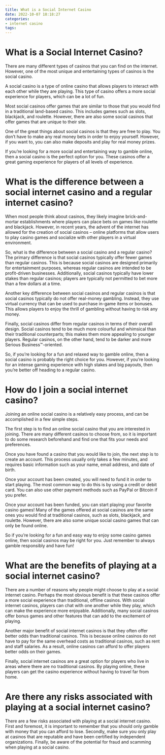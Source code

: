 ```yaml
---
title: What is a Social Internet Casino
date: 2022-10-07 18:18:27
categories:
- internet casino
tags:
---
```



#  What is a Social Internet Casino?

There are many different types of casinos that you can find on the internet. However, one of the most unique and entertaining types of casinos is the social casino.

A social casino is a type of online casino that allows players to interact with each other while they are playing. This type of casino offers a more social experience for players, which can be a lot of fun.

Most social casinos offer games that are similar to those that you would find in a traditional land-based casino. This includes games such as slots, blackjack, and roulette. However, there are also some social casinos that offer games that are unique to their site.

One of the great things about social casinos is that they are free to play. You don’t have to make any real money bets in order to enjoy yourself. However, if you want to, you can also make deposits and play for real money prizes.

If you’re looking for a more social and entertaining way to gamble online, then a social casino is the perfect option for you. These casinos offer a great gaming experience for players of all levels of experience.

#  What is the difference between a social internet casino and a regular internet casino?

When most people think about casinos, they likely imagine brick-and-mortar establishments where players can place bets on games like roulette and blackjack. However, in recent years, the advent of the internet has allowed for the creation of social casinos – online platforms that allow users to play casino games and socialize with other players in a virtual environment.

So, what is the difference between a social casino and a regular casino? The primary difference is that social casinos typically offer fewer games than regular casinos. This is because social casinos are designed primarily for entertainment purposes, whereas regular casinos are intended to be profit-driven businesses. Additionally, social casinos typically have lower stakes than regular casinos; players are typically not permitted to bet more than a few dollars at a time.

Another key difference between social casinos and regular casinos is that social casinos typically do not offer real-money gambling. Instead, they use virtual currency that can be used to purchase in-game items or bonuses. This allows players to enjoy the thrill of gambling without having to risk any money.

Finally, social casinos differ from regular casinos in terms of their overall design. Social casinos tend to be much more colourful and whimsical than their traditional counterparts; this makes them more appealing to younger players. Regular casinos, on the other hand, tend to be darker and more Serious Business™-oriented.

So, if you’re looking for a fun and relaxed way to gamble online, then a social casino is probably the right choice for you. However, if you’re looking for an intense gaming experience with high stakes and big payouts, then you’re better off heading to a regular casino.

#  How do I join a social internet casino?

Joining an online social casino is a relatively easy process, and can be accomplished in a few simple steps.

The first step is to find an online social casino that you are interested in joining. There are many different casinos to choose from, so it is important to do some research beforehand and find one that fits your needs and preferences.

Once you have found a casino that you would like to join, the next step is to create an account. This process usually only takes a few minutes, and requires basic information such as your name, email address, and date of birth.

Once your account has been created, you will need to fund it in order to start playing. The most common way to do this is by using a credit or debit card. You can also use other payment methods such as PayPal or Bitcoin if you prefer.

Once your account has been funded, you can start playing your favorite casino games! Many of the games offered at social casinos are the same ones you would find at traditional casinos, such as slots, blackjack, and roulette. However, there are also some unique social casino games that can only be found online.

So if you’re looking for a fun and easy way to enjoy some casino games online, then social casinos may be right for you. Just remember to always gamble responsibly and have fun!

#  What are the benefits of playing at a social internet casino?

There are a number of reasons why people might choose to play at a social internet casino. Perhaps the most obvious benefit is that these casinos offer a more social experience than traditional, offline casinos. With social internet casinos, players can chat with one another while they play, which can make the experience more enjoyable. Additionally, many social casinos offer bonus games and other features that can add to the excitement of playing.

Another major benefit of social internet casinos is that they often offer better odds than traditional casinos. This is because online casinos do not have to pay for the same overhead costs as traditional casinos, such as rent and staff salaries. As a result, online casinos can afford to offer players better odds on their games.

Finally, social internet casinos are a great option for players who live in areas where there are no traditional casinos. By playing online, these players can get the casino experience without having to travel far from home.

#  Are there any risks associated with playing at a social internet casino?

There are a few risks associated with playing at a social internet casino. First and foremost, it is important to remember that you should only gamble with money that you can afford to lose. Secondly, make sure you only play at casinos that are reputable and have been certified by independent organizations. Finally, be aware of the potential for fraud and scamming when playing at a social casino.